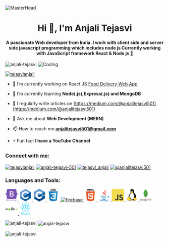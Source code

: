 ![MasterHead](https://www.pramukhdigital.com/wp-content/uploads/2018/07/New-PNC-Animated-Banners.gif)
<h1 align="center">Hi 👋, I'm Anjali Tejasvi</h1>
<h4 align="center">A passionate Web developer from India. I work with client side and server side javascript programming which includes node js Currently working with JavaScript framework React & Node js 🚀</h4>
<img align="right" alt="Coding" width="400" src="https://media0.giphy.com/media/xT9IgzoKnwFNmISR8I/giphy.gif?cid=790b761171d77da6b6669866c06ad1fe130fb2a46e86e2f8&rid=giphy.gif&ct=g">

<p align="left"> <img src="https://komarev.com/ghpvc/?username=anjali-tejasvi&label=Profile%20views&color=0e75b6&style=flat" alt="anjali-tejasvi" /> </p>



<p align="left"> <a href="https://twitter.com/tejasvianjali" target="blank"><img src="https://img.shields.io/twitter/follow/tejasvianjali?logo=twitter&style=for-the-badge" alt="tejasvianjali" /></a> </p>

- 🔭 I’m currently working on React JS [Food Delivery Web App](https://github.com/anjali-tejasvi/Food_Order)

- 🌱 I’m currently learning **Node(.js),Express(.js) and MongoDB**

- 📝 I regularly write articles on [https://medium.com/@anjalitejasvi501](https://medium.com/@anjalitejasvi501)

- 💬 Ask me about **Web Development (MERN)**

- 📫 How to reach me **anjalitejasvi501@gmail.com**

- ⚡ Fun fact **I have a YouTube Channel**

<h3 align="left">Connect with me:</h3>
<p align="left">
<a href="https://twitter.com/tejasvianjali" target="blank"><img align="center" src="https://raw.githubusercontent.com/rahuldkjain/github-profile-readme-generator/master/src/images/icons/Social/twitter.svg" alt="tejasvianjali" height="30" width="40" /></a>
<a href="https://linkedin.com/in/anjali-tejasvi-501" target="blank"><img align="center" src="https://raw.githubusercontent.com/rahuldkjain/github-profile-readme-generator/master/src/images/icons/Social/linked-in-alt.svg" alt="anjali-tejasvi-501" height="30" width="40" /></a>
<a href="https://instagram.com/tejasvi_anjali" target="blank"><img align="center" src="https://raw.githubusercontent.com/rahuldkjain/github-profile-readme-generator/master/src/images/icons/Social/instagram.svg" alt="tejasvi_anjali" height="30" width="40" /></a>
<a href="https://medium.com/@anjalitejasvi501" target="blank"><img align="center" src="https://raw.githubusercontent.com/rahuldkjain/github-profile-readme-generator/master/src/images/icons/Social/medium.svg" alt="@anjalitejasvi501" height="30" width="40" /></a>
</p>

<h3 align="left">Languages and Tools:</h3>
<p align="left"> <a href="https://getbootstrap.com" target="_blank" rel="noreferrer"> <img src="https://raw.githubusercontent.com/devicons/devicon/master/icons/bootstrap/bootstrap-plain-wordmark.svg" alt="bootstrap" width="40" height="40"/> </a> <a href="https://www.cprogramming.com/" target="_blank" rel="noreferrer"> <img src="https://raw.githubusercontent.com/devicons/devicon/master/icons/c/c-original.svg" alt="c" width="40" height="40"/> </a> <a href="https://www.w3schools.com/cpp/" target="_blank" rel="noreferrer"> <img src="https://raw.githubusercontent.com/devicons/devicon/master/icons/cplusplus/cplusplus-original.svg" alt="cplusplus" width="40" height="40"/> </a> <a href="https://www.w3schools.com/css/" target="_blank" rel="noreferrer"> <img src="https://raw.githubusercontent.com/devicons/devicon/master/icons/css3/css3-original-wordmark.svg" alt="css3" width="40" height="40"/> </a> <a href="https://firebase.google.com/" target="_blank" rel="noreferrer"> <img src="https://www.vectorlogo.zone/logos/firebase/firebase-icon.svg" alt="firebase" width="40" height="40"/> </a> <a href="https://www.w3.org/html/" target="_blank" rel="noreferrer"> <img src="https://raw.githubusercontent.com/devicons/devicon/master/icons/html5/html5-original-wordmark.svg" alt="html5" width="40" height="40"/> </a> <a href="https://www.java.com" target="_blank" rel="noreferrer"> <img src="https://raw.githubusercontent.com/devicons/devicon/master/icons/java/java-original.svg" alt="java" width="40" height="40"/> </a> <a href="https://developer.mozilla.org/en-US/docs/Web/JavaScript" target="_blank" rel="noreferrer"> <img src="https://raw.githubusercontent.com/devicons/devicon/master/icons/javascript/javascript-original.svg" alt="javascript" width="40" height="40"/> </a> <a href="https://www.linux.org/" target="_blank" rel="noreferrer"> <img src="https://raw.githubusercontent.com/devicons/devicon/master/icons/linux/linux-original.svg" alt="linux" width="40" height="40"/> </a> <a href="https://www.mongodb.com/" target="_blank" rel="noreferrer"> <img src="https://raw.githubusercontent.com/devicons/devicon/master/icons/mongodb/mongodb-original-wordmark.svg" alt="mongodb" width="40" height="40"/> </a> <a href="https://nodejs.org" target="_blank" rel="noreferrer"> <img src="https://raw.githubusercontent.com/devicons/devicon/master/icons/nodejs/nodejs-original-wordmark.svg" alt="nodejs" width="40" height="40"/> </a> <a href="https://reactjs.org/" target="_blank" rel="noreferrer"> <img src="https://raw.githubusercontent.com/devicons/devicon/master/icons/react/react-original-wordmark.svg" alt="react" width="40" height="40"/> </a> </p>

<p><img align="left" src="https://github-readme-stats.vercel.app/api/top-langs?username=anjali-tejasvi&show_icons=true&locale=en&layout=compact" alt="anjali-tejasvi" /></p>

<p>&nbsp;<img align="center" src="https://github-readme-stats.vercel.app/api?username=anjali-tejasvi&show_icons=true&locale=en" alt="anjali-tejasvi" /></p>

<p><img align="center" src="https://github-readme-streak-stats.herokuapp.com/?user=anjali-tejasvi&" alt="anjali-tejasvi" /></p>
